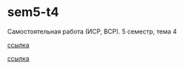 # sem5-t4
Самостоятельная работа (ИСР, ВСР). 5 семестр, тема 4

[ссылка](https://repl.it/@IeghorStrizhov/Sem5tem4#main.py)

[ссылка](https://repl.it/@IeghorStrizhov/Sem5tem43#main.py)
